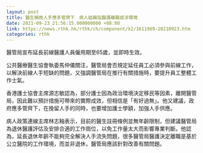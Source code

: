 ```yaml
---
layout: post
title: 醫生稱挽人手應多管齊下　病人組織指醫護離職或涉環境
date: 2021-09-23 21:56:15.000000000 +08:00
link: https://news.rthk.hk/rthk/ch/component/k2/1611969-20210923.htm
categories: rthk
---
```


醫管局宣布延長前線醫護人員僱用期至65歲，並即時生效。

公共醫療醫生協會執委馬仲儀關注，醫管局會否規定延任員工必須參與前線工作，以解決前線人手短缺的問題，又強調醫管局在推行有關措施時，要提升員工整體工作士氣。

香港護士協會主席源志敏認為，部分護士因為政治環境決定移民等因素，離開醫管局，因此難以預計措施可帶來的實際成效，但相信是「有好過無」。他又建議，政府應多管齊下，在挽留人手的同時，也要增加護士學額，加強人手供應。

病人政策連線主席林志釉表示，目前的醫生註冊條例並無年齡限制，但建議醫管局為退休醫護評估及安排合適的工作崗位，以免工作量太大而影響專業判斷。他認為，延長退休年齡不能夠完全解決人手流失問題，很多醫管局醫護決定離職是基於公立醫院的工作環境，而並非退休，醫管局應該針對改善有關問題。
